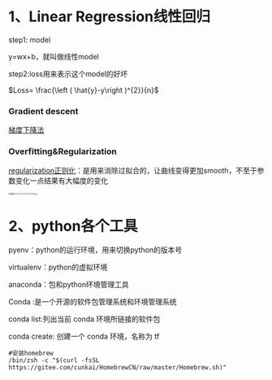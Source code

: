 # 1、Linear Regression线性回归

step1: model

y=wx+b，就叫做线性model

step2:loss用来表示这个model的好坏

$Loss= \frac{\left ( \hat{y}-y\right )^{2}}{n}$

### Gradient descent

[梯度下降法](https://www.youtube.com/watch?v=fegAeph9UaA)

### Overfitting&Regularization

[regularization正则化](https://www.cnblogs.com/jianxinzhou/p/4083921.html)：是用来消除过拟合的，让曲线变得更加smooth，不至于参数变化一点结果有大幅度的变化

<img src="https://i.loli.net/2021/03/11/Z45JLHxVmOnbisQ.png" alt="截屏2021-03-11 下午3.16.35.png" style="zoom:25%;" />



# 2、python各个工具

pyenv：python的运行环境，用来切换python的版本号

virtualenv：python的虚拟环境

anaconda：包和python环境管理工具

Conda :是一个开源的软件包管理系统和环境管理系统

conda list:列出当前 conda 环境所链接的软件包

conda create: 创建一个 conda 环境，名称为 tf

```
#安装homebrew
/bin/zsh -c "$(curl -fsSL https://gitee.com/cunkai/HomebrewCN/raw/master/Homebrew.sh)"
```

